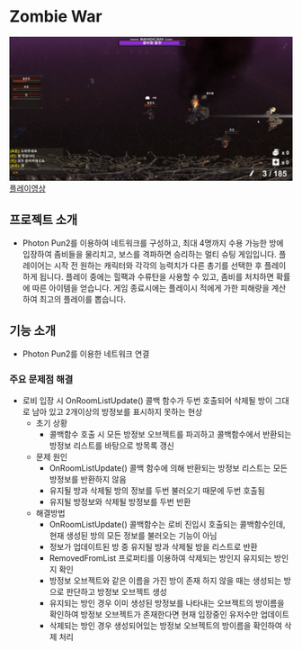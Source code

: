 # Zombie War
<img src="./Image/메인.PNG"></img>
[플레이영상](https://blog.naver.com/zoqxlstm6/221993074008)
## 프로젝트 소개
- Photon Pun2를 이용하여 네트워크를 구성하고, 최대 4명까지 수용 가능한 방에 입장하여 좀비들을 물리치고, 보스를 격파하면 승리하는 멀티 슈팅 게임입니다. 플레이어는 시작 전 원하는 캐릭터와 각각의 능력치가 다른 총기를 선택한 후 플레이하게 됩니다. 플레이 중에는 힐팩과 수류탄을 사용할 수 있고, 좀비를 처치하면 확률에 따른 아이템을 얻습니다. 게임 종료시에는 플레이시 적에게 가한 피해량을 계산하여 최고의 플레이를 뽑습니다.
## 기능 소개
- Photon Pun2를 이용한 네트워크 연결

### 주요 문제점 해결
- 로비 입장 시 OnRoomListUpdate() 콜백 함수가 두번 호출되어 삭제될 방이 그대로 남아 있고 2개이상의 방정보를 표시하지 못하는 현상
    - 초기 상황
        - 콜백함수 호출 시 모든 방정보 오브젝트를 파괴하고 콜백함수에서 반환되는 방정보 리스트를 바탕으로 방목록 갱신
    - 문제 원인
        - OnRoomListUpdate() 콜백 함수에 의해 반환되는 방정보 리스트는 모든 방정보를 반환하지 않음
        - 유지될 방과 삭제될 방의 정보를 두번 불러오기 때문에 두번 호출됨
        - 유지될 방정보와 삭제될 방정보를 두번 반환
    - 해결방법
        - OnRoomListUpdate() 콜백함수는 로비 진입시 호출되는 콜백함수인데, 현재 생성된 방의 모든 정보를 불러오는 기능이 아님
        - 정보가 업데이트된 방 중 유지될 방과 삭제될 방을 리스트로 반환
        - RemovedFromList 프로퍼티를 이용하여 삭제되는 방인지 유지되는 방인지 확인
        - 방정보 오브젝트와 같은 이름을 가진 방이 존재 하지 않을 때는 생성되는 방으로 판단하고 방정보 오브젝트 생성
        - 유지되는 방인 경우 이미 생성된 방정보를 나타내는 오브젝트의 방이름을 확인하여 방정보 오브젝트가 존재한다면 현재 입장중인 유저수만 업데이트
        - 삭제되는 방인 경우 생성되어있는 방정보 오브젝트의 방이름을 확인하여 삭제 처리


